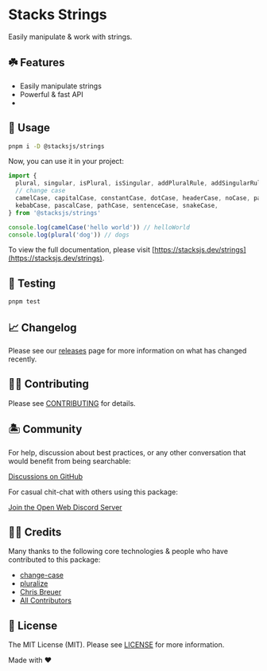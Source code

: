 # Stacks Strings

Easily manipulate & work with strings.

## ☘️ Features

- Easily manipulate strings
- Powerful & fast API
-

## 🤖 Usage

```bash
pnpm i -D @stacksjs/strings
```

Now, you can use it in your project:

```js
import {
  plural, singular, isPlural, isSingular, addPluralRule, addSingularRule, addIrregularRule, addUncountableRule
  // change case
  camelCase, capitalCase, constantCase, dotCase, headerCase, noCase, paramCase,
  kebabCase, pascalCase, pathCase, sentenceCase, snakeCase,
} from '@stacksjs/strings'

console.log(camelCase('hello world')) // helloWorld
console.log(plural('dog')) // dogs
```

To view the full documentation, please visit [https://stacksjs.dev/strings](https://stacksjs.dev/strings).

## 🧪 Testing

```bash
pnpm test
```

## 📈 Changelog

Please see our [releases](https://github.com/stacksjs/stacks/releases) page for more information on what has changed recently.

## 💪🏼 Contributing

Please see [CONTRIBUTING](../../../.github/CONTRIBUTING.md) for details.

## 🏝 Community

For help, discussion about best practices, or any other conversation that would benefit from being searchable:

[Discussions on GitHub](https://github.com/stacksjs/stacks/discussions)

For casual chit-chat with others using this package:

[Join the Open Web Discord Server](https://discord.ow3.org)

## 🙏🏼 Credits

Many thanks to the following core technologies & people who have contributed to this package:

- [change-case](https://www.npmjs.com/package/change-case)
- [pluralize](https://www.npmjs.com/package/pluralize)
- [Chris Breuer](https://github.com/chrisbbreuer)
- [All Contributors](../../contributors)

## 📄 License

The MIT License (MIT). Please see [LICENSE](https://github.com/stacksjs/stacks/tree/main/LICENSE.md) for more information.

Made with ❤️
